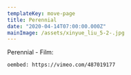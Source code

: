 ```yaml
---
templateKey: move-page
title: Perennial
date: "2020-04-14T07:00:00.000Z"
mainImage: /assets/xinyue_liu_5-2-.jpg
---
```

<div class="lines-3"></div>

Perennial - Film:

`oembed: https://vimeo.com/487019177`



<div class="lines-5"></div>



<img src="/assets/_mg_9072-edit.jpg" alt="" title="" class="middle"></img>

<div class="lines-3"></div>





<img src="/assets/xinyue_liu_5-2-.jpg" alt="" title="" class="middle"></img>

<div class="lines-3"></div>

<img src="/assets/xinyue_liu_11.jpg" alt="" title="" class="middle"></img>

<div class="lines-4"></div>